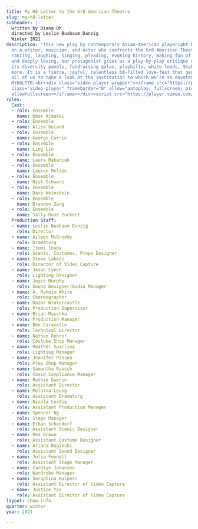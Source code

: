 ```yaml
---
title: My H8 Letter to the Gr8 American Theatre
slug: my-h8-letter
subheader: |-
  written by Diana Oh
  directed by Leslie Buxbaum Danzig
  Winter 2021
description: 'This new play by contemporary Asian-American playwright Diane Oh centers
  on a writer, musician, and actor who confronts the Gr8 American Theater. Through
  ranting, laughing, singing, pleading, evoking history, making fun of, calling out,
  and deeply loving, our protagonist gives us a play-by-play critique of theatre –
  its diversity panels, fundraising galas, playbills, white leads, Shakespeare, and
  more. It is a fierce, joyful, relentless h8-filled love-fest that generously invites
  all of us to take a look at the institution to which we’re so devoted. (Video password:
  MYH8LTTR)<br><div class="video-player-wrapper"><iframe src="https://player.vimeo.com/video/511981706#t=836?autoplay=0&h=b53c6d1013&byline=0&portrait=0"
  class="video-player" frameborder="0" allow="autoplay; fullscreen; picture-in-picture"
  allowfullscreen></iframe></div><script src="https://player.vimeo.com/api/player.js"></script>'
roles:
  Cast:
  - role: Ensemble
    name: Omar Almakki
  - role: Ensemble
    name: Alisa Boland
  - role: Ensemble
    name: George Corrin
  - role: Ensemble
    name: Ling Lin
  - role: Ensemble
    name: Laura Mahaniah
  - role: Ensemble
    name: Lauren Melton
  - role: Ensemble
    name: Nick Schwarz
  - role: Ensemble
    name: Dara Weinstein
  - role: Ensemble
    name: Brandon Zang
  - role: Ensemble
    name: Sally Rose Zuckert
  Production Staff:
  - name: Leslie Buxbaum Danzig
    role: Director
  - name: Aileen McGroddy
    role: Dramaturg
  - name: Izumi Inaba
    role: Scenic, Costumes, Props Designer
  - name: Steve Labedz
    role: Director of Video Capture
  - name: Jason Lynch
    role: Lighting Designer
  - name: Joyce Murphy
    role: Sound Designer/Audio Manager
  - name: A. Raheim White
    role: Choreographer
  - name: Razor Wintercastle
    role: Production Supervisor
  - name: Brian Maschka
    role: Production Manager
  - name: Ben Caracello
    role: Technical Director
  - name: Nathan Rohrer
    role: Costume Shop Manager
  - name: Heather Sparling
    role: Lighting Manager
  - name: Jennifer Pinson
    role: Prop Shop Manager
  - name: Samantha Rausch
    role: Covid Compliance Manager
  - name: Ruthie Dworin
    role: Assistant Director
  - name: Melaina Leung
    role: Assistant Dramaturg
  - name: Nicola Lustig
    role: Assistant Production Manager
  - name: Spencer Ng
    role: Stage Manager
  - name: Ethan Schondorf
    role: Assistant Scenic Designer
  - name: Rea Brown
    role: Assistant Costume Designer
  - name: Ariana Baginski
    role: Assistant Sound Designer
  - name: Julia Fennell
    role: Assistant Stage Manager
  - name: Carolyn Johansen
    role: Wardrobe Manager
  - name: Seraphina Halpern
    role: Assistant Director of Video Capture
  - name: Justice Yoo
    role: Assistant Director of Video Capture
layout: show-info
quarter: winter
year: 2021

---
```

